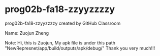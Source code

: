 # prog02b-fa18-zzyyzzzzy
prog02b-fa18-zzyyzzzzy created by GitHub Classroom

Name: Zuojun Zheng

Note: Hi, this is Zuojun, My apk file is under this path "NewRepresnet/app/build/outputs/apk/debug/"
Thank you very much!!!

